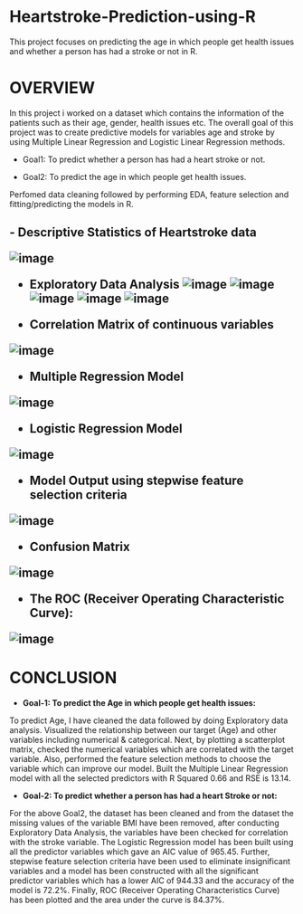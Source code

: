 # Heartstroke-Prediction-using-R
This project focuses on predicting the age in which people get health issues and whether a person has had a stroke or not in R.

<h1>OVERVIEW</h1>

In this project i worked on a dataset which contains the information of the patients such as their age, gender, health issues etc. The overall goal of this project was to create predictive models for variables age and stroke by using Multiple Linear Regression and Logistic Linear Regression methods. 

-	Goal1: To predict whether a person has had a heart stroke or not.

-	Goal2: To predict the age in which people get health issues.

Perfomed data cleaning followed by performing EDA, feature selection and fitting/predicting the models in R. 

<h2>
- Descriptive Statistics of Heartstroke data
  
![image](https://github.com/priyankac15/Heartstroke-Prediction-using-R/blob/main/hs1_DescriptiveStatisticsofData.png)

- Exploratory Data Analysis 
![image](https://github.com/priyankac15/Heartstroke-Prediction-using-R/blob/main/hs2_EDA.png)
![image](https://github.com/priyankac15/Heartstroke-Prediction-using-R/blob/main/hs3_EDA.png)
![image](https://github.com/priyankac15/Heartstroke-Prediction-using-R/blob/main/hs4_EDA.png)
![image](https://github.com/priyankac15/Heartstroke-Prediction-using-R/blob/main/hs5_EDA.png)
![image](https://github.com/priyankac15/Heartstroke-Prediction-using-R/blob/main/hs6_EDA.png)

- Correlation Matrix of continuous variables

![image](https://github.com/priyankac15/Heartstroke-Prediction-using-R/blob/main/hs7_Correlation.png)

- Multiple Regression Model

![image](https://github.com/priyankac15/Heartstroke-Prediction-using-R/blob/main/Model1_ML.png)

- Logistic Regression Model

![image](https://github.com/priyankac15/Heartstroke-Prediction-using-R/blob/main/hs_model2.png)

- Model Output using stepwise feature selection criteria

![image](https://github.com/priyankac15/Heartstroke-Prediction-using-R/blob/main/hs_Model_Output.png)

- Confusion Matrix

![image](https://github.com/priyankac15/Heartstroke-Prediction-using-R/blob/main/hs_ConfusionMatrix.png)

- The ROC (Receiver Operating Characteristic Curve):

![image](https://github.com/priyankac15/Heartstroke-Prediction-using-R/blob/main/AUC_Curve.png)
  
 </h2>
 
 <h1> CONCLUSION </h1>


- <b>Goal-1: To predict the Age in which people get health issues:</b>

To predict Age, I have cleaned the data followed by doing Exploratory data analysis. Visualized the relationship between our target (Age) and other variables including numerical & categorical. Next, by plotting a scatterplot matrix, checked the numerical variables which are correlated with the target variable. Also, performed the feature selection methods to choose the variable which can improve our model. Built the Multiple Linear Regression model with all the selected predictors with R Squared 0.66 and RSE is 13.14.
  
- <b>Goal-2: To predict whether a person has had a heart Stroke or not:</b>

For the above Goal2, the dataset has been cleaned and from the dataset the missing values of the variable BMI have been removed, after conducting Exploratory Data Analysis, the variables have been checked for correlation with the stroke variable. The Logistic Regression model has been built using all the predictor variables which gave an AIC value of 965.45. Further, stepwise feature selection criteria have been used to eliminate insignificant variables and a model has been constructed with all the significant predictor variables which has a lower AIC of 944.33 and the accuracy of the model is 72.2%. Finally, ROC (Receiver Operating Characteristics Curve) has been plotted and the area under the curve is 84.37%.
 

